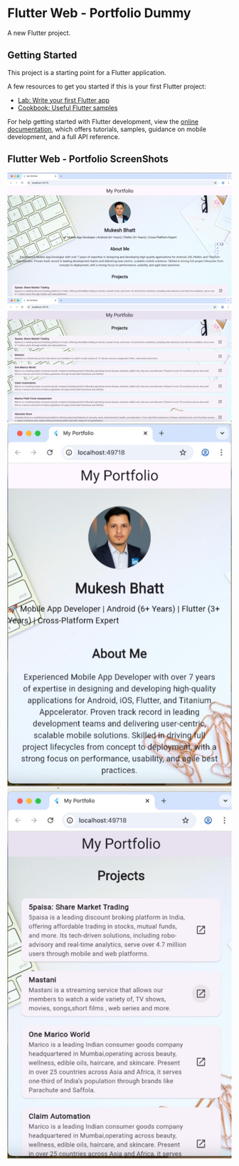 # Flutter Web - Portfolio Dummy

A new Flutter project.

## Getting Started

This project is a starting point for a Flutter application.

A few resources to get you started if this is your first Flutter project:

- [Lab: Write your first Flutter app](https://docs.flutter.dev/get-started/codelab)
- [Cookbook: Useful Flutter samples](https://docs.flutter.dev/cookbook)

For help getting started with Flutter development, view the
[online documentation](https://docs.flutter.dev/), which offers tutorials,
samples, guidance on mobile development, and a full API reference.

## Flutter Web - Portfolio ScreenShots

![Web App Home Screen](assets/screenshots/1.png)
![My Project Section](assets/screenshots/2.png)
![Web App Responsive Home Screen](assets/screenshots/3.png)
![My Project Responsive Screens](assets/screenshots/4.png)
